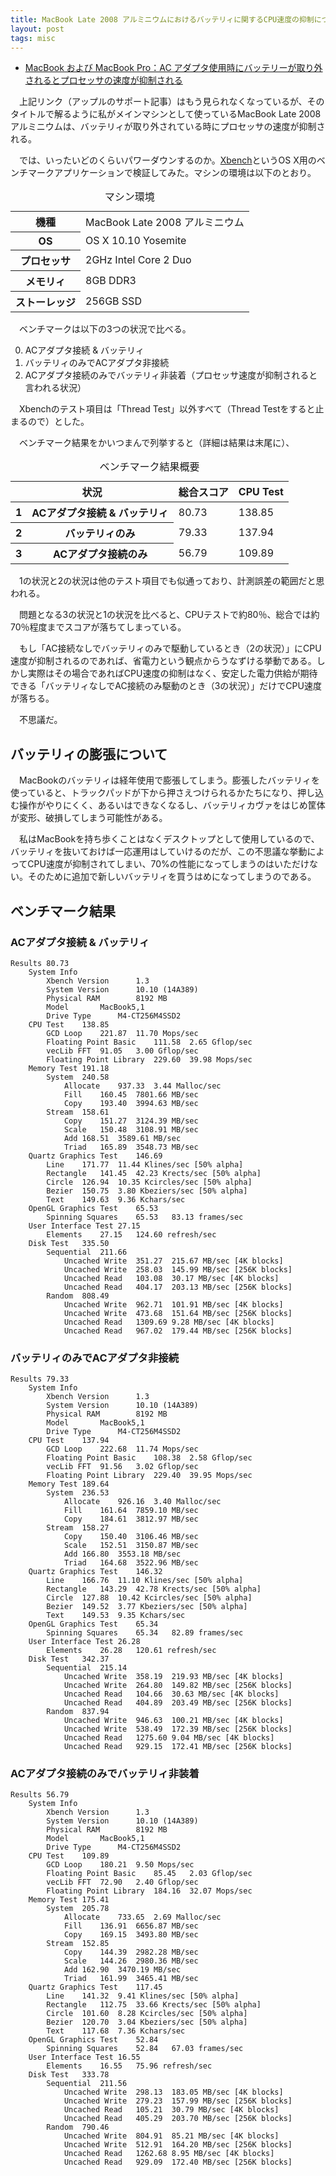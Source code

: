 ```yaml
---
title: MacBook Late 2008 アルミニウムにおけるバッテリィに関するCPU速度の抑制について
layout: post
tags: misc
---
```


- [MacBook および MacBook Pro：AC アダプタ使用時にバッテリーが取り外されるとプロセッサの速度が抑制される](http://support.apple.com/kb/HT2332?viewlocale=ja_JP)

　上記リンク（アップルのサポート記事）はもう見られなくなっているが、そのタイトルで解るように私がメインマシンとして使っているMacBook Late 2008 アルミニウムは、バッテリィが取り外されている時にプロセッサの速度が抑制される。

　では、いったいどのくらいパワーダウンするのか。[Xbench](http://xbench.com)というOS X用のベンチマークアプリケーションで検証してみた。マシンの環境は以下のとおり。

<table>
  <caption>マシン環境</caption>
  <tr>
    <th>機種</th>
    <td>MacBook Late 2008 アルミニウム</td>
  </tr>

  <tr>
    <th>OS</th>
    <td>OS X 10.10 Yosemite</td>
  </tr>

  <tr>
    <th>プロセッサ</th>
    <td>2GHz Intel Core 2 Duo</td>
  </tr>

  <tr>
    <th>メモリィ</th>
    <td>8GB DDR3</td>
  </tr>

  <tr>
    <th>ストーレッジ</th>
    <td>256GB SSD</td>
  </tr>
</table>

　ベンチマークは以下の3つの状況で比べる。

0. ACアダプタ接続 & バッテリィ
0. バッテリィのみでACアダプタ非接続
0. ACアダプタ接続のみでバッテリィ非装着（プロセッサ速度が抑制されると言われる状況）

　Xbenchのテスト項目は「Thread Test」以外すべて（Thread Testをすると止まるので）とした。

　ベンチマーク結果をかいつまんで列挙すると（詳細は結果は末尾に）、

<table>
  <caption>ベンチマーク結果概要</caption>
  <thead>
    <tr>
      <th colspan="2">状況</th>
      <th>総合スコア</th>
      <th>CPU Test</th>
    </tr>
  </thead>

  <tr>
    <th>1</th>
    <th>ACアダプタ接続 & バッテリィ</th>
    <td>80.73</td>
    <td>138.85</td>
  </tr>

  <tr>
    <th>2</th>
    <th>バッテリィのみ</th>
    <td>79.33</td>
    <td>137.94</td>
  </tr>

  <tr>
    <th>3</th>
    <th>ACアダプタ接続のみ</th>
    <td>56.79</td>
    <td>109.89</td>
  </tr>
</table>

　1の状況と2の状況は他のテスト項目でも似通っており、計測誤差の範囲だと思われる。

　問題となる3の状況と1の状況を比べると、CPUテストで約80％、総合では約70％程度までスコアが落ちてしまっている。

　もし「AC接続なしでバッテリィのみで駆動しているとき（2の状況）」にCPU速度が抑制されるのであれば、省電力という観点からうなずける挙動である。しかし実際はその場合であればCPU速度の抑制はなく、安定した電力供給が期待できる「バッテリィなしでAC接続のみ駆動のとき（3の状況）」だけでCPU速度が落ちる。

　不思議だ。

## バッテリィの膨張について

　MacBookのバッテリィは経年使用で膨張してしまう。膨張したバッテリィを使っていると、トラックパッドが下から押さえつけられるかたちになり、押し込む操作がやりにくく、あるいはできなくなるし、バッテリィカヴァをはじめ筐体が変形、破損してしまう可能性がある。

　私はMacBookを持ち歩くことはなくデスクトップとして使用しているので、バッテリィを抜いておけば一応運用はしていけるのだが、この不思議な挙動によってCPU速度が抑制されてしまい、70%の性能になってしまうのはいただけない。そのために追加で新しいバッテリィを買うはめになってしまうのである。

## ベンチマーク結果

### ACアダプタ接続 & バッテリィ

```
Results	80.73	
	System Info		
		Xbench Version		1.3
		System Version		10.10 (14A389)
		Physical RAM		8192 MB
		Model		MacBook5,1
		Drive Type		M4-CT256M4SSD2
	CPU Test	138.85	
		GCD Loop	221.87	11.70 Mops/sec
		Floating Point Basic	111.58	2.65 Gflop/sec
		vecLib FFT	91.05	3.00 Gflop/sec
		Floating Point Library	229.60	39.98 Mops/sec
	Memory Test	191.18	
		System	240.58	
			Allocate	937.33	3.44 Malloc/sec
			Fill	160.45	7801.66 MB/sec
			Copy	193.40	3994.63 MB/sec
		Stream	158.61	
			Copy	151.27	3124.39 MB/sec
			Scale	150.48	3108.91 MB/sec
			Add	168.51	3589.61 MB/sec
			Triad	165.89	3548.73 MB/sec
	Quartz Graphics Test	146.69	
		Line	171.77	11.44 Klines/sec [50% alpha]
		Rectangle	141.45	42.23 Krects/sec [50% alpha]
		Circle	126.94	10.35 Kcircles/sec [50% alpha]
		Bezier	150.75	3.80 Kbeziers/sec [50% alpha]
		Text	149.63	9.36 Kchars/sec
	OpenGL Graphics Test	65.53	
		Spinning Squares	65.53	83.13 frames/sec
	User Interface Test	27.15	
		Elements	27.15	124.60 refresh/sec
	Disk Test	335.50	
		Sequential	211.66	
			Uncached Write	351.27	215.67 MB/sec [4K blocks]
			Uncached Write	258.03	145.99 MB/sec [256K blocks]
			Uncached Read	103.08	30.17 MB/sec [4K blocks]
			Uncached Read	404.17	203.13 MB/sec [256K blocks]
		Random	808.49	
			Uncached Write	962.71	101.91 MB/sec [4K blocks]
			Uncached Write	473.68	151.64 MB/sec [256K blocks]
			Uncached Read	1309.69	9.28 MB/sec [4K blocks]
			Uncached Read	967.02	179.44 MB/sec [256K blocks]
```

### バッテリィのみでACアダプタ非接続

```
Results	79.33	
	System Info		
		Xbench Version		1.3
		System Version		10.10 (14A389)
		Physical RAM		8192 MB
		Model		MacBook5,1
		Drive Type		M4-CT256M4SSD2
	CPU Test	137.94	
		GCD Loop	222.68	11.74 Mops/sec
		Floating Point Basic	108.38	2.58 Gflop/sec
		vecLib FFT	91.56	3.02 Gflop/sec
		Floating Point Library	229.40	39.95 Mops/sec
	Memory Test	189.64	
		System	236.53	
			Allocate	926.16	3.40 Malloc/sec
			Fill	161.64	7859.10 MB/sec
			Copy	184.61	3812.97 MB/sec
		Stream	158.27	
			Copy	150.40	3106.46 MB/sec
			Scale	152.51	3150.87 MB/sec
			Add	166.80	3553.18 MB/sec
			Triad	164.68	3522.96 MB/sec
	Quartz Graphics Test	146.32	
		Line	166.76	11.10 Klines/sec [50% alpha]
		Rectangle	143.29	42.78 Krects/sec [50% alpha]
		Circle	127.88	10.42 Kcircles/sec [50% alpha]
		Bezier	149.52	3.77 Kbeziers/sec [50% alpha]
		Text	149.53	9.35 Kchars/sec
	OpenGL Graphics Test	65.34	
		Spinning Squares	65.34	82.89 frames/sec
	User Interface Test	26.28	
		Elements	26.28	120.61 refresh/sec
	Disk Test	342.37	
		Sequential	215.14	
			Uncached Write	358.19	219.93 MB/sec [4K blocks]
			Uncached Write	264.80	149.82 MB/sec [256K blocks]
			Uncached Read	104.66	30.63 MB/sec [4K blocks]
			Uncached Read	404.89	203.49 MB/sec [256K blocks]
		Random	837.94	
			Uncached Write	946.63	100.21 MB/sec [4K blocks]
			Uncached Write	538.49	172.39 MB/sec [256K blocks]
			Uncached Read	1275.60	9.04 MB/sec [4K blocks]
			Uncached Read	929.15	172.41 MB/sec [256K blocks]
```

### ACアダプタ接続のみでバッテリィ非装着

```
Results	56.79	
	System Info		
		Xbench Version		1.3
		System Version		10.10 (14A389)
		Physical RAM		8192 MB
		Model		MacBook5,1
		Drive Type		M4-CT256M4SSD2
	CPU Test	109.89	
		GCD Loop	180.21	9.50 Mops/sec
		Floating Point Basic	85.45	2.03 Gflop/sec
		vecLib FFT	72.90	2.40 Gflop/sec
		Floating Point Library	184.16	32.07 Mops/sec
	Memory Test	175.41	
		System	205.78	
			Allocate	733.65	2.69 Malloc/sec
			Fill	136.91	6656.87 MB/sec
			Copy	169.15	3493.80 MB/sec
		Stream	152.85	
			Copy	144.39	2982.28 MB/sec
			Scale	144.26	2980.36 MB/sec
			Add	162.90	3470.19 MB/sec
			Triad	161.99	3465.41 MB/sec
	Quartz Graphics Test	117.45	
		Line	141.32	9.41 Klines/sec [50% alpha]
		Rectangle	112.75	33.66 Krects/sec [50% alpha]
		Circle	101.60	8.28 Kcircles/sec [50% alpha]
		Bezier	120.70	3.04 Kbeziers/sec [50% alpha]
		Text	117.68	7.36 Kchars/sec
	OpenGL Graphics Test	52.84	
		Spinning Squares	52.84	67.03 frames/sec
	User Interface Test	16.55	
		Elements	16.55	75.96 refresh/sec
	Disk Test	333.78	
		Sequential	211.56	
			Uncached Write	298.13	183.05 MB/sec [4K blocks]
			Uncached Write	279.23	157.99 MB/sec [256K blocks]
			Uncached Read	105.21	30.79 MB/sec [4K blocks]
			Uncached Read	405.29	203.70 MB/sec [256K blocks]
		Random	790.46	
			Uncached Write	804.91	85.21 MB/sec [4K blocks]
			Uncached Write	512.91	164.20 MB/sec [256K blocks]
			Uncached Read	1262.68	8.95 MB/sec [4K blocks]
			Uncached Read	929.09	172.40 MB/sec [256K blocks]
```
